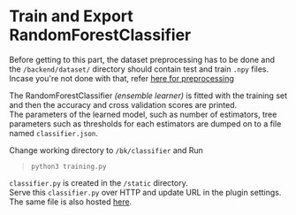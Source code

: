 # Train and Export RandomForestClassifier

Before getting to this part, the dataset preprocessing has to be done and the `/backend/dataset/` directory should contain test and train `.npy` files.  
Incase you're not done with that, refer [here for preprocessing](../dataset/)

The RandomForestClassifier *(ensemble learner)* is fitted with the training set and then the accuracy and cross validation scores are printed.  
The parameters of the learned model, such as number of estimators, tree parameters such as thresholds for each estimators are dumped on to a file named `classifier.json`.

Change working directory to `/bk/classifier` and Run
> `python3 training.py`

`classifier.py` is created in the `/static` directory.  
Serve this `classifier.py` over HTTP and update URL in the plugin settings.  
The same file is also hosted [here](https://raw.githubusercontent.com/picopalette/phishing-detection-plugin/master/static/classifier.json).
